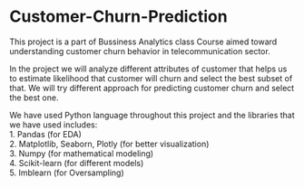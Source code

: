 # Customer-Churn-Prediction
<p>This project is a part of Bussiness Analytics class Course aimed toward understanding customer
churn behavior in telecommunication sector.</p>
<p>In the project we will analyze different attributes of customer that helps us to
estimate likelihood that customer will churn and select the best subset of that. We will try
different approach for predicting customer churn and select the best one.</p>
<p>We have used Python language throughout this project and the libraries that we have used
includes:
<br>1. Pandas (for EDA)
<br>2. Matplotlib, Seaborn, Plotly (for better visualization)
<br>3. Numpy (for mathematical modeling)
<br>4. Scikit-learn (for different models)
<br>5. Imblearn (for Oversampling)</p>
